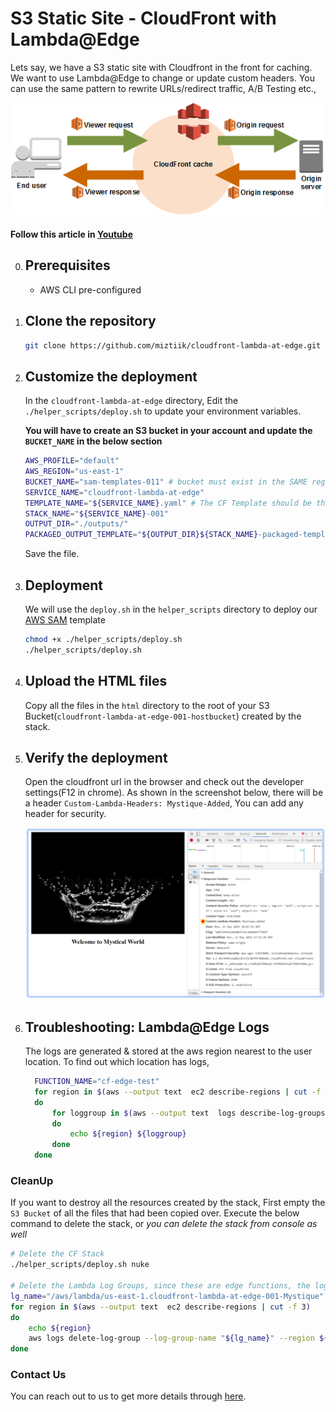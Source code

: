 # S3 Static Site - CloudFront with Lambda@Edge

Lets say, we have a S3 static site with Cloudfront in the front for caching. We want to use Lambda@Edge to change or update custom headers. You can use the same pattern to rewrite URLs/redirect traffic, A/B Testing etc.,

![CloudFront Lambda@Edge](images/cloudfront-events-that-trigger-lambda-functions.png)

#### Follow this article in [Youtube](https://youtube.com/c/valaxytechnologies)

0. ## Prerequisites

    - AWS CLI pre-configured

1. ## Clone the repository

   ```bash
   git clone https://github.com/miztiik/cloudfront-lambda-at-edge.git
   ```

1. ## Customize the deployment

    In the `cloudfront-lambda-at-edge` directory, Edit the `./helper_scripts/deploy.sh` to update your environment variables.

    **You will have to create an S3 bucket in your account and update the `BUCKET_NAME` in the below section**
  
    ```bash
    AWS_PROFILE="default"
    AWS_REGION="us-east-1"
    BUCKET_NAME="sam-templates-011" # bucket must exist in the SAME region the deployment is taking place
    SERVICE_NAME="cloudfront-lambda-at-edge"
    TEMPLATE_NAME="${SERVICE_NAME}.yaml" # The CF Template should be the same name, If not update it.
    STACK_NAME="${SERVICE_NAME}-001"
    OUTPUT_DIR="./outputs/"
    PACKAGED_OUTPUT_TEMPLATE="${OUTPUT_DIR}${STACK_NAME}-packaged-template.yaml"
    ```

    Save the file.

1. ## Deployment

    We will use the `deploy.sh` in the `helper_scripts` directory to deploy our [AWS SAM](https://github.com/awslabs/serverless-application-model) template

    ```bash
    chmod +x ./helper_scripts/deploy.sh
    ./helper_scripts/deploy.sh
    ```
  
1. ## Upload the HTML files

    Copy all the files in the `html` directory to the root of your S3 Bucket(`cloudfront-lambda-at-edge-001-hostbucket`) created by the stack.

1. ## Verify the deployment

    Open the cloudfront url in the browser and check out the developer settings(F12 in chrome). As shown in the screenshot below, there will be a header `Custom-Lambda-Headers: Mystique-Added`, You can add any header for security.

    ![CloudFront Lambda@Edge](images/custom-lambda-headers-miztiik-1.png)

1. ## Troubleshooting: Lambda@Edge Logs

    The logs are generated & stored at the aws region nearest to the user location. To find out which location has logs,

    ```bash
      FUNCTION_NAME="cf-edge-test"
      for region in $(aws --output text  ec2 describe-regions | cut -f 3)
      do
          for loggroup in $(aws --output text  logs describe-log-groups --log-group-name "/aws/lambda/us-east-1.${FUNCTION_NAME}" --region ${region} --query 'logGroups[].logGroupName')
          do
              echo ${region} ${loggroup}
          done
      done
    ```

### CleanUp

  If you want to destroy all the resources created by the stack, First empty the `S3 Bucket` of all the files that had been copied over. Execute the below command to delete the stack, or _you can delete the stack from console as well_

  ```bash
  # Delete the CF Stack
  ./helper_scripts/deploy.sh nuke

  # Delete the Lambda Log Groups, since these are edge functions, the logs can be in any of the CF distribution regions
  lg_name="/aws/lambda/us-east-1.cloudfront-lambda-at-edge-001-Mystique"
  for region in $(aws --output text  ec2 describe-regions | cut -f 3)
  do  
      echo ${region}
      aws logs delete-log-group --log-group-name "${lg_name}" --region ${region}
  done
  ```

### Contact Us

You can reach out to us to get more details through [here](https://youtube.com/c/valaxytechnologies/about).